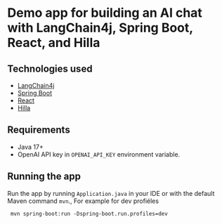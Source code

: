 # Demo app for building an AI chat with LangChain4j, Spring Boot, React, and Hilla

## Technologies used
- [LangChain4j](https://github.com/langchain4j)
- [Spring Boot](https://spring.io/projects/spring-boot)
- [React](https://react.dev)
- [Hilla](https://hilla.dev)

## Requirements
- Java 17+
- OpenAI API key in `OPENAI_API_KEY` environment variable.

## Running the app
Run the app by running `Application.java` in your IDE or with the default Maven command `mvn`., For example for dev profiéles
```
 mvn spring-boot:run -Dspring-boot.run.profiles=dev
```
